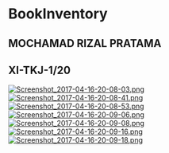 # BookInventory
## MOCHAMAD RIZAL PRATAMA 
## XI-TKJ-1/20 
[![Screenshot_2017-04-16-20-08-03.png](https://s13.postimg.org/vrj958d7b/Screenshot_2017-04-16-20-08-03.png)](https://postimg.org/image/7b13arcgj/)
[![Screenshot_2017-04-16-20-08-41.png](https://s14.postimg.org/afnq6z735/Screenshot_2017-04-16-20-08-41.png)](https://postimg.org/image/yw5w1g7tp/)
[![Screenshot_2017-04-16-20-08-53.png](https://s2.postimg.org/essh4weqh/Screenshot_2017-04-16-20-08-53.png)](https://postimg.org/image/gxcu5zgd1/)
[![Screenshot_2017-04-16-20-09-06.png](https://s3.postimg.org/jlu4cheoj/Screenshot_2017-04-16-20-09-06.png)](https://postimg.org/image/cim8wv98v/)
[![Screenshot_2017-04-16-20-09-08.png](https://s29.postimg.org/q36bf4vw7/Screenshot_2017-04-16-20-09-08.png)](https://postimg.org/image/obdck8cj7/)
[![Screenshot_2017-04-16-20-09-16.png](https://s1.postimg.org/uxugrfpb3/Screenshot_2017-04-16-20-09-16.png)](https://postimg.org/image/76v39bp3v/)
[![Screenshot_2017-04-16-20-09-18.png](https://s2.postimg.org/pml5s1t2h/Screenshot_2017-04-16-20-09-18.png)](https://postimg.org/image/j8w2oso6d/)
